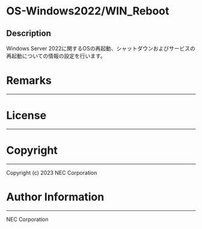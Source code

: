 OS-Windows2022/WIN_Reboot
=======================================================
## Description
Windows Server 2022に関するOSの再起動、シャットダウンおよびサービスの再起動についての情報の設定を行います。 

# Remarks
-------

# License
-------

# Copyright
---------
Copyright (c) 2023 NEC Corporation

# Author Information
------------------
NEC Corporation
